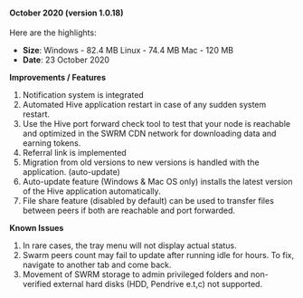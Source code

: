 
#### October 2020 (version 1.0.18)

Here are the highlights:

* **Size**: 
   Windows - 82.4 MB
   Linux - 74.4 MB
   Mac -  120 MB
* **Date**: 23 October 2020

**Improvements / Features**

1. Notification system is integrated
2. Automated Hive application restart in case of any sudden system restart. 
3. Use the Hive port forward check tool to test that your node is reachable and optimized in the SWRM CDN network for downloading data and earning tokens. 
4. Referral link is implemented
5. Migration from old versions to new versions is handled with the application. (auto-update) 
6. Auto-update feature (Windows & Mac OS only) installs the latest version of the Hive application automatically. 
7. File share feature (disabled by default) can be used to transfer files between peers if both are reachable and port forwarded. 

**Known Issues**

1. In rare cases, the tray menu will not display actual status. 
2. Swarm peers count may fail to update after running idle for hours. To fix, navigate to another tab and come back.
3. Movement of SWRM storage to admin privileged folders and non-verified external hard disks (HDD, Pendrive e.t,c) not supported. 
